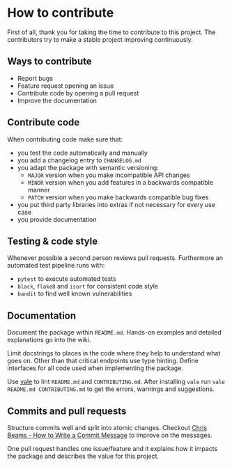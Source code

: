 # How to contribute

First of all, thank you for taking the time to contribute to this project.
The contributors try to make a stable project improving continuously.

## Ways to contribute

- Report bugs
- Feature request opening an issue
- Contribute code by opening a pull request
- Improve the documentation

## Contribute code

When contributing code make sure that:
- you test the code automatically and manually
- you add a changelog entry to `CHANGELOG.md`
- you adapt the package with semantic versioning:
  - `MAJOR` version when you make incompatible API changes
  - `MINOR` version when you add features in a backwards compatible manner
  - `PATCH` version when you make backwards compatible bug fixes
- you put third party libraries into extras if not necessary for every use case
- you provide documentation

## Testing & code style

Whenever possible a second person reviews pull requests.
Furthermore an automated test pipeline runs with:
- `pytest` to execute automated tests
- `black`, `flake8` and `isort` for consistent code style
- `bandit` to find well known vulnerabilities

## Documentation

Document the package within `README.md`.
Hands-on examples and detailed explanations go into the wiki.

Limit docstrings to places in the code where they help to understand what goes
on. Other than that critical endpoints use type hinting. Define interfaces for
all code used when implementing the package.

Use [vale](https://vale.sh/) to lint `README.md` and `CONTRIBUTING.md`. After
installing `vale` run `vale README.md CONTRIBUTING.md` to get the errors,
warnings and suggestions.

## Commits and pull requests

Structure commits well and split into atomic changes.
Checkout [Chris Beams - How to Write a Commit Message](https://chris.beams.io/posts/git-commit/#seven-rules)
to improve on the messages.

One pull request handles one issue/feature and it explains
how it impacts the package and describes the value for this project.

